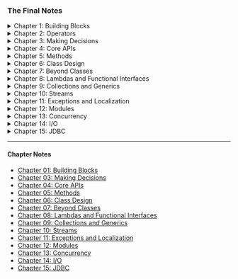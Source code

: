### The Final Notes

<details>
  <summary>Chapter 1: Building Blocks</summary>

</details>

<details>
  <summary>Chapter 2: Operators</summary>

</details>

<details>
  <summary>Chapter 3: Making Decisions</summary>

</details>

<details>
  <summary>Chapter 4: Core APIs</summary>

</details>

<details>
  <summary>Chapter 5: Methods</summary>

</details>

<details>
  <summary>Chapter 6: Class Design</summary>

</details>


<details>
  <summary>Chapter 7: Beyond Classes</summary>

</details>

<details>
  <summary>Chapter 8: Lambdas and Functional Interfaces</summary>

</details>


<details>
  <summary>Chapter 9: Collections and Generics</summary>

</details>

<details>
  <summary>Chapter 10: Streams</summary>

</details>


<details>
  <summary>Chapter 11: Exceptions and Localization</summary>

</details>


<details>
  <summary>Chapter 12: Modules</summary>

</details>

<details>
  <summary>Chapter 13: Concurrency</summary>

</details>


<details>
  <summary>Chapter 14: I/O</summary>

</details>


<details>
  <summary>Chapter 15: JDBC</summary>

</details>

---
#### Chapter Notes
- [Chapter 01: Building Blocks]
- [Chapter 03: Making Decisions]
- [Chapter 04: Core APIs]
- [Chapter 05: Methods]
- [Chapter 06: Class Design]
- [Chapter 07: Beyond Classes]
- [Chapter 08: Lambdas and Functional Interfaces]
- [Chapter 09: Collections and Generics]
- [Chapter 10: Streams]
- [Chapter 11: Exceptions and Localization]
- [Chapter 12: Modules]
- [Chapter 13: Concurrency]
- [Chapter 14: I/O]
- [Chapter 15: JDBC]

[Chapter 01: Building Blocks]: <https://github.com/muhammed-topgul/java-ocp/blob/master/src/main/java/com/mtopgul/buildingBlocks/README.MD>
[Chapter 03: Making Decisions]: <https://github.com/muhammed-topgul/java-ocp/blob/master/src/main/java/com/mtopgul/makingDecision/README.MD>
[Chapter 04: Core APIs]: <https://github.com/muhammed-topgul/java-ocp/blob/master/src/main/java/com/mtopgul/coreApis/README.MD>
[Chapter 05: Methods]: <https://github.com/muhammed-topgul/java-ocp/blob/master/src/main/java/com/mtopgul/methods/README.MD>
[Chapter 06: Class Design]: <https://github.com/muhammed-topgul/java-ocp/blob/master/src/main/java/com/mtopgul/classDesign/README.MD>
[Chapter 07: Beyond Classes]: <https://github.com/muhammed-topgul/java-ocp/blob/master/src/main/java/com/mtopgul/beyondClasses/README.MD>
[Chapter 08: Lambdas and Functional Interfaces]: <https://github.com/muhammed-topgul/java-ocp/blob/master/src/main/java/com/mtopgul/lambdas/README.MD>
[Chapter 09: Collections and Generics]: <https://github.com/muhammed-topgul/java-ocp/blob/master/src/main/java/com/mtopgul/collectionsAndGenerics/README.MD>
[Chapter 10: Streams]: <https://github.com/muhammed-topgul/java-ocp/blob/master/src/main/java/com/mtopgul/streams/README.MD>
[Chapter 11: Exceptions and Localization]: <https://github.com/muhammed-topgul/java-ocp/blob/master/src/main/java/com/mtopgul/exceptionsAndLocalization/README.MD>
[Chapter 12: Modules]: <https://github.com/muhammed-topgul/java-ocp/blob/master/src/main/java/com/mtopgul/modules/README.MD>
[Chapter 13: Concurrency]: <https://github.com/muhammed-topgul/java-ocp/blob/master/src/main/java/com/mtopgul/concurrency/README.MD>
[Chapter 14: I/O]: <https://github.com/muhammed-topgul/java-ocp/blob/master/src/main/java/com/mtopgul/io/README.MD>
[Chapter 15: JDBC]: <https://github.com/muhammed-topgul/java-ocp/blob/master/src/main/java/com/mtopgul/jdbc/README.MD>